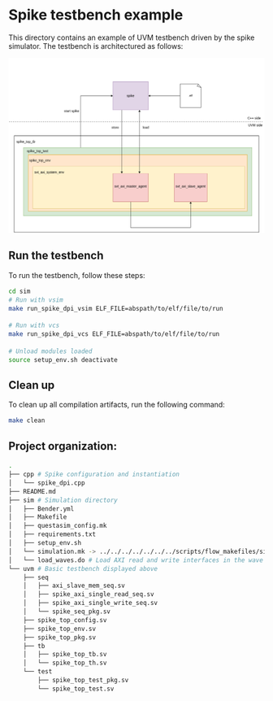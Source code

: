 # Spike testbench example

This directory contains an example of UVM testbench driven by the spike simulator. The testbench is architectured as follows:

![](./.img/spike_tb_structure.png)

## Run the testbench

To run the testbench, follow these steps:

```bash
cd sim
# Run with vsim
make run_spike_dpi_vsim ELF_FILE=abspath/to/elf/file/to/run

# Run with vcs
make run_spike_dpi_vcs ELF_FILE=abspath/to/elf/file/to/run

# Unload modules loaded
source setup_env.sh deactivate
```

## Clean up

To clean up all compilation artifacts, run the following command:

```bash
make clean
```

## Project organization:

```bash
.
├── cpp # Spike configuration and instantiation
│   └── spike_dpi.cpp
├── README.md
├── sim # Simulation directory
│   ├── Bender.yml
│   ├── Makefile
│   ├── questasim_config.mk
│   ├── requirements.txt
│   ├── setup_env.sh
│   └── simulation.mk -> ../../../../../../../scripts/flow_makefiles/simulation.mk
│   └── load_waves.do # Load AXI read and write interfaces in the wave window
└── uvm # Basic testbench displayed above
    ├── seq
    │   ├── axi_slave_mem_seq.sv
    │   ├── spike_axi_single_read_seq.sv
    │   ├── spike_axi_single_write_seq.sv
    │   └── spike_seq_pkg.sv
    ├── spike_top_config.sv
    ├── spike_top_env.sv
    ├── spike_top_pkg.sv
    ├── tb
    │   ├── spike_top_tb.sv
    │   └── spike_top_th.sv
    └── test
        ├── spike_top_test_pkg.sv
        └── spike_top_test.sv
```

